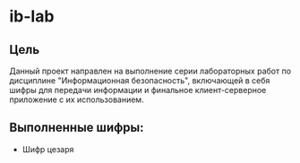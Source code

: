 # ib-lab
## Цель
Данный проект направлен на выполнение серии лабораторных работ по дисциплине 
"Информационная безопасность", включающей в себя шифры для передачи информации и 
финальное клиент-серверное приложение с их использованием.

## Выполненные шифры:
- Шифр цезаря